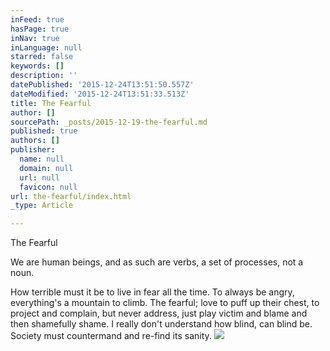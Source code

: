 ```yaml
---
inFeed: true
hasPage: true
inNav: true
inLanguage: null
starred: false
keywords: []
description: ''
datePublished: '2015-12-24T13:51:50.557Z'
dateModified: '2015-12-24T13:51:33.513Z'
title: The Fearful
author: []
sourcePath: _posts/2015-12-19-the-fearful.md
published: true
authors: []
publisher:
  name: null
  domain: null
  url: null
  favicon: null
url: the-fearful/index.html
_type: Article

---
```

The Fearful

We are human beings, and as such are verbs, a set of processes, not a noun. 

How terrible must it be
to live in fear all the time.
To always be angry,
everything's a mountain to climb.
The fearful;
love to puff up their chest,
to project and complain,
but never address,
just play victim and blame
and then shamefully shame.
I really don't understand
how blind, can blind be.
Society must countermand
and re-find its sanity.
![](https://the-grid-user-content.s3-us-west-2.amazonaws.com/168d574b-a0f6-4ec4-ba2d-9e1c85b56e2a.jpg)
